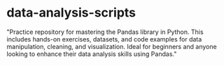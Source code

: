 # data-analysis-scripts
"Practice repository for mastering the Pandas library in Python. This includes hands-on exercises, datasets, and code examples for data manipulation, cleaning, and visualization. Ideal for beginners and anyone looking to enhance their data analysis skills using Pandas."
